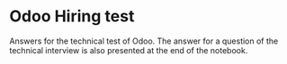# Odoo Hiring test
Answers for the technical test of Odoo.
The answer for a question of the technical interview is also presented at the end of the notebook.
